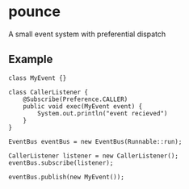 # pounce

A small event system with preferential dispatch 


## Example
```
class MyEvent {}

class CallerListener {
    @Subscribe(Preference.CALLER)
    public void exec(MyEvent event) {
        System.out.println("event recieved")
    }
}

EventBus eventBus = new EventBus(Runnable::run);

CallerListener listener = new CallerListener();
eventBus.subscribe(listener);

eventBus.publish(new MyEvent());

```
